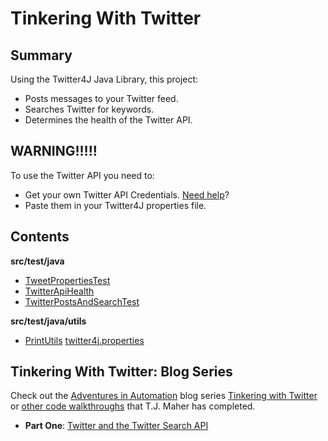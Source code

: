 # Tinkering With Twitter

## Summary
Using the Twitter4J Java Library, this project:
* Posts messages to your Twitter feed.
* Searches Twitter for keywords.
* Determines the health of the Twitter API.

## WARNING!!!!!
To use the Twitter API you need to:
* Get your own Twitter API Credentials. [Need help](http://www.tjmaher.com/2017/10/tinkering-with-twitter-2_29.html)?
* Paste them in your Twitter4J properties file. 

## Contents
**src/test/java**
* [TweetPropertiesTest](https://github.com/tjmaher/tinkeringWithTwitter/blob/master/src/test/java/TweetPropertiesTest.java)
* [TwitterApiHealth](https://github.com/tjmaher/tinkeringWithTwitter/blob/master/src/test/java/TwitterApiHealthTest.java)
* [TwitterPostsAndSearchTest](https://github.com/tjmaher/tinkeringWithTwitter/blob/master/src/test/java/TwitterPostsAndSearchTest.java)

**src/test/java/utils**
* [PrintUtils](https://github.com/tjmaher/tinkeringWithTwitter/blob/master/src/test/java/utils/PrintUtils.java)
[twitter4j.properties](https://github.com/tjmaher/tinkeringWithTwitter/blob/master/twitter4j.properties)



## Tinkering With Twitter: Blog Series
Check out the [Adventures in Automation](http://tjmaher.com/) blog series [Tinkering with Twitter](http://www.tjmaher.com/2017/10/tinkering-with-twitter-1.html) or [other code walkthroughs](http://www.tjmaher.com/p/programming-projects.html) that T.J. Maher has completed.
* **Part One**: [Twitter and the Twitter Search API](http://www.tjmaher.com/2017/10/tinkering-with-twitter-1.html)

